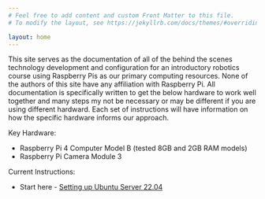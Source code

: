 ```yaml
---
# Feel free to add content and custom Front Matter to this file.
# To modify the layout, see https://jekyllrb.com/docs/themes/#overriding-theme-defaults

layout: home
---
```


This site serves as the documentation of all of the behind the scenes technology development and configuration for an introductory robotics course using Raspberry Pis as our primary computing resources. 
None of the authors of this site have any affiliation with Raspberry Pi.
All documentation is specifically written to get the below hardware to work well together and many steps my not be necessary or may be different if you are using different hardward. 
Each set of instructions will have information on how the specific hardware informs our approach. 

Key Hardware:

- Raspberry Pi 4 Computer Model B (tested 8GB and 2GB RAM models)
- Raspberry Pi Camera Module 3


Current Instructions:

- Start here - [Setting up Ubuntu Server 22.04](../linuximage) 
